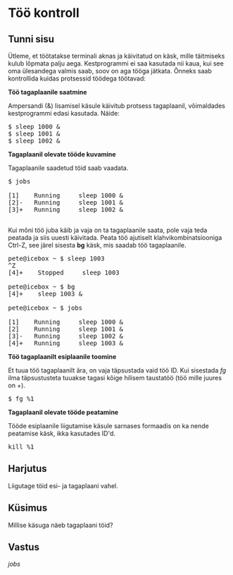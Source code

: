 # Töö kontroll

## Tunni sisu

Ütleme, et töötatakse terminali aknas ja käivitatud on käsk, mille täitmiseks kulub lõpmata palju aega. Kestprogrammi ei saa kasutada nii kaua, kui see oma ülesandega valmis saab, soov on aga tööga jätkata. Õnneks saab kontrollida kuidas protsessid töödega töötavad:

<b>Töö tagaplaanile saatmine</b>

Ampersandi (&) lisamisel käsule käivitub protsess tagaplaanil, võimaldades kestprogrammi edasi kasutada. Näide:

<pre>$ sleep 1000 &
$ sleep 1001 &
$ sleep 1002 &
</pre>

<b>Tagaplaanil olevate tööde kuvamine</b>

Tagaplaanile saadetud töid saab vaadata.

<pre>$ jobs

[1]    Running     sleep 1000 &
[2]-   Running     sleep 1001 &
[3]+   Running     sleep 1002 &

</pre>

Kui mõni töö juba käib ja vaja on ta tagaplaanile saata, pole vaja teda peatada ja siis uuesti käivitada. Peata töö ajutiselt klahvikombinatsiooniga Ctrl-Z, see järel sisesta <b>bg</b> käsk, mis saadab töö tagaplaanile.

<pre>
pete@icebox ~ $ sleep 1003
^Z
[4]+    Stopped     sleep 1003

pete@icebox ~ $ bg
[4]+    sleep 1003 &

pete@icebox ~ $ jobs

[1]    Running     sleep 1000 &
[2]    Running     sleep 1001 &
[3]-   Running     sleep 1002 &
[4]+   Running     sleep 1003 &
</pre>

<b>Töö tagaplaanilt esiplaanile toomine</b>

Et tuua töö tagaplaanilt ära, on vaja täpsustada vaid töö ID. Kui sisestada *fg* ilma täpsustusteta tuuakse tagasi kõige hilisem taustatöö (töö mille juures on +).

<pre>$ fg %1</pre>

<b>Tagaplaanil olevate tööde peatamine </b>

Tööde esiplaanile liigutamise käsule sarnases formaadis on ka nende peatamise käsk, ikka kasutades ID'd.

<pre>kill %1</pre>

## Harjutus

Liigutage töid esi- ja tagaplaani vahel.

## Küsimus

Millise käsuga näeb tagaplaani töid?

## Vastus

*jobs*
